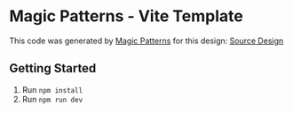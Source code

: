 # Magic Patterns - Vite Template

This code was generated by [Magic Patterns](https://magicpatterns.com) for this design: [Source Design](https://www.magicpatterns.com/c/ubhejvsmhuxtbfvdz7d9lo)

## Getting Started

1. Run `npm install`
2. Run `npm run dev`
